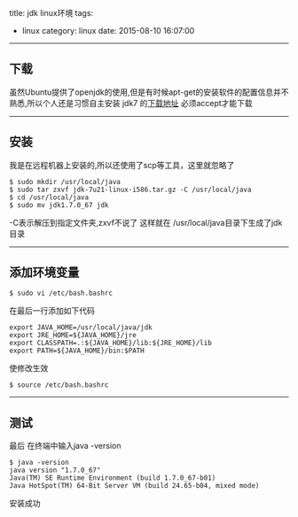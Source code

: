 title: jdk linux环境
tags:
  - linux
category: linux
date: 2015-08-10 16:07:00

---
## 下载
虽然Ubuntu提供了openjdk的使用,但是有时候apt-get的安装软件的配置信息并不熟悉,所以个人还是习惯自主安装
jdk7 的[下载地址](http://www.oracle.com/technetwork/java/javase/downloads/jdk7-downloads-1880260.html)
必须accept才能下载

---
## 安装
我是在远程机器上安装的,所以还使用了scp等工具，这里就忽略了
```
$ sudo mkdir /usr/local/java
$ sudo tar zxvf jdk-7u21-linux-i586.tar.gz -C /usr/local/java
$ cd /usr/local/java
$ sudo mv jdk1.7.0_67 jdk
```
-C表示解压到指定文件夹,zxvf不说了
这样就在 /usr/local/java目录下生成了jdk目录

---
## 添加环境变量
```
$ sudo vi /etc/bash.bashrc 
```
在最后一行添加如下代码
```
export JAVA_HOME=/usr/local/java/jdk
export JRE_HOME=${JAVA_HOME}/jre  
export CLASSPATH=.:${JAVA_HOME}/lib:${JRE_HOME}/lib  
export PATH=${JAVA_HOME}/bin:$PATH  
```
使修改生效
```
$ source /etc/bash.bashrc 
```
---
## 测试
最后 在终端中输入java -version
```
$ java -version
java version "1.7.0_67"
Java(TM) SE Runtime Environment (build 1.7.0_67-b01)
Java HotSpot(TM) 64-Bit Server VM (build 24.65-b04, mixed mode)
```
安装成功